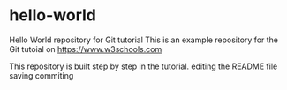 # hello-world
Hello World repository for Git tutorial
This is an example repository for the Git tutoial on https://www.w3schools.com

This repository is built step by step in the tutorial.
editing the README file
saving
commiting
